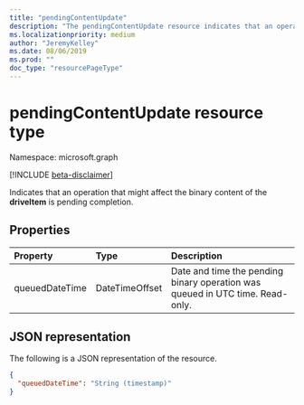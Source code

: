 ```yaml
---
title: "pendingContentUpdate"
description: "The pendingContentUpdate resource indicates that an operation that might affect the binary content of the driveItem is pending completion."
ms.localizationpriority: medium
author: "JeremyKelley"
ms.date: 08/06/2019
ms.prod: ""
doc_type: "resourcePageType"
---
```


# pendingContentUpdate resource type

Namespace: microsoft.graph

[!INCLUDE [beta-disclaimer](../../includes/beta-disclaimer.md)]

Indicates that an operation that might affect the binary content of the **driveItem** is pending completion.

## Properties

| Property     | Type         | Description |
|:-------------|:-------------|:------------|
|queuedDateTime|DateTimeOffset|Date and time the pending binary operation was queued in UTC time. Read-only.|

## JSON representation

The following is a JSON representation of the resource.

<!-- {
  "blockType": "resource",
  "optionalProperties": [

  ],
  "@odata.type": "microsoft.graph.pendingContentUpdate",
  "baseType": null
}-->

```json
{
  "queuedDateTime": "String (timestamp)"
}
```

<!-- uuid: 16cd6b66-4b1a-43a1-adaf-3a886856ed98
2019-02-04 14:57:30 UTC -->
<!-- {
  "type": "#page.annotation",
  "description": "The pendingContentUpdate resource indicates that an operation that may affect the binary content of the DriveItem is pending completion.",
  "keywords": "pendingoperation,operation,pendingcontentupdate",
  "section": "documentation",
  "tocPath": ""
}-->


